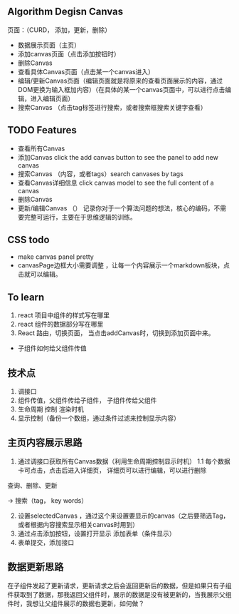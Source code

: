## Algorithm Degisn Canvas
页面：（CURD， 添加，更新，删除）
* 数据展示页面（主页）
* 添加canvas页面（点击添加按钮时）
* 删除Canvas
* 查看具体Canvas页面（点击某一个canvas进入）
* 编辑/更新Canvas页面（编辑页面就是将原来的查看页面展示的内容，通过DOM更换为输入框加内容）（在具体的某一个canvas页面中，可以进行点击编辑，进入编辑页面）
* 搜索Canvas （点击tag标签进行搜索，或者搜索框搜索关键字查看）

## TODO Features
* 查看所有Canvas
* 添加Canvas click the add canvas button to see the panel to add new canvas
* 搜索Canvas （内容，或者tags）search canvases by tags
* 查看Canvas详细信息  click canvas model to see the full content of a canvas
* 删除Canvas
* 更新/编辑Canvas （）
记录你对于一个算法问题的想法，核心的编码，不需要完整可运行，主要在于思维逻辑的训练。

## CSS todo
* make canvas panel pretty
* canvasPage边框大小需要调整 ，让每一个内容展示一个markdown板块，点击就可以编辑。


## To learn
1. react 项目中组件的样式写在哪里
2. react 组件的数据部分写在哪里
2. React 路由，切换页面， 当点击addCanvas时，切换到添加页面中来。

* 子组件如何给父组件传值

## 技术点
1. 调接口
2. 组件传值，父组件传给子组件， 子组件传给父组件
3. 生命周期  控制 渲染时机
4. 显示控制（备份一个数组，通过条件过滤来控制显示内容）

## 主页内容展示思路
1. 通过调接口获取所有Canvas数据（利用生命周期控制显示时机）
1.1 每个数据卡可点击，点击后进入详细页， 详细页可以进行编辑，可以进行删除

查询、删除、更新

->   搜索（tag， key words）

2. 设置selectedCanvas ，通过这个来设置要显示的canvas（之后要筛选Tag，或者根据内容搜索显示相关canvas时用到）
3. 通过点击添加按钮，设置打开显示 添加表单（条件显示）
4. 表单提交，添加接口


## 数据更新思路
在子组件发起了更新请求，更新请求之后会返回更新后的数据，但是如果只有子组件获取到了数据，那我返回父组件时，展示的数据是没有被更新的，当我展示父组件时，我想让父组件展示的数据也更新，如何做？